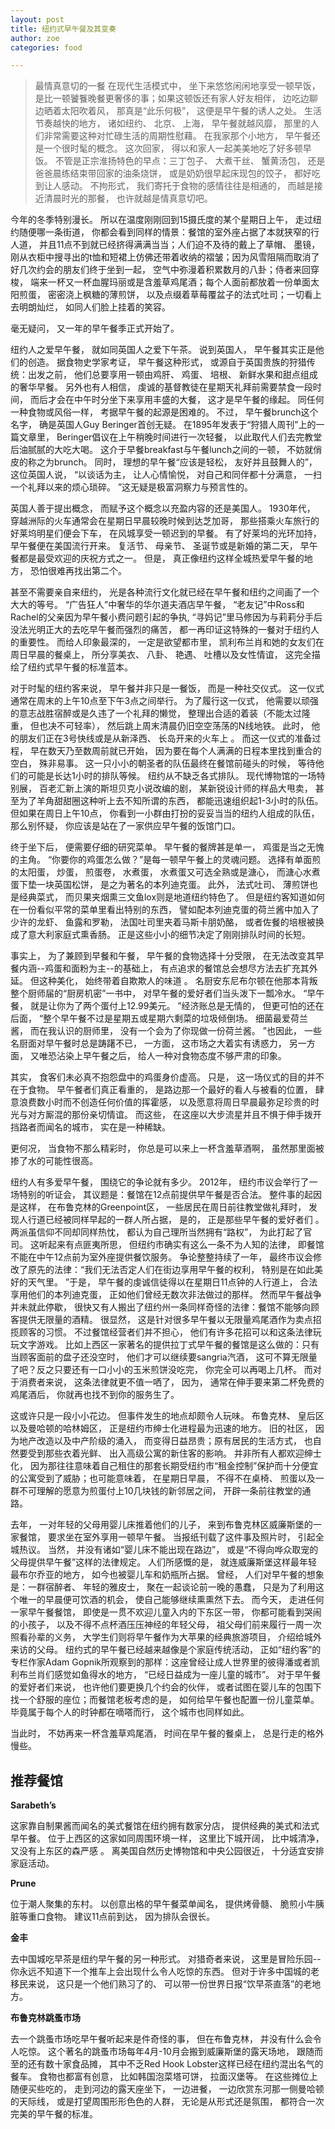 ```yaml
---
layout: post
title: 纽约式早午餐及其变奏
author: zoe
categories: food

---
```


> 最情真意切的一餐 在现代生活模式中， 坐下来悠悠闲闲地享受一顿早饭， 是比一顿饕餮晚餐更奢侈的事；如果这顿饭还有家人好友相伴， 边吃边聊边晒着太阳吹着风， 那真是“此乐何极”， 这便是早午餐的诱人之处。 生活节奏越快的地方， 诸如纽约、 北京、 上海， 早午餐就越风靡， 那里的人们非常需要这种对忙碌生活的周期性慰藉。 在我家那个小地方， 早午餐还是一个很时髦的概念。 这次回家， 得以和家人一起美美地吃了好多顿早饭。  不管是正宗淮扬特色的早点：三丁包子、 大煮干丝、 蟹黄汤包， 还是爸爸晨练结束带回家的油条烧饼， 或是奶奶很早起床现包的饺子， 都好吃到让人感动。 不拘形式， 我们寄托于食物的感情往往是相通的， 而越是接近清晨时光的那餐， 也许就越是情真意切吧。 

今年的冬季特别漫长。 所以在温度刚刚回到15摄氏度的某个星期日上午， 走过纽约随便哪一条街道， 你都会看到同样的情景：餐馆的室外座占据了本就狭窄的行人道， 并且11点不到就已经挤得满满当当；人们迫不及待的戴上了草帽、 墨镜， 刚从衣柜中搜寻出的t恤和短裙上仿佛还带着收纳的褶皱；因为风雪阻隔而取消了好几次约会的朋友们终于坐到一起， 空气中弥漫着积累数月的八卦；侍者来回穿梭， 端来一杯又一杯血腥玛丽或是含羞草鸡尾酒；每个人面前都放着一份单面太阳煎蛋， 密密浇上枫糖的薄煎饼， 以及点缀着草莓覆盆子的法式吐司；一切看上去明朗灿烂， 如同人们脸上挂着的笑容。 

毫无疑问， 又一年的早午餐季正式开始了。 

纽约人之爱早午餐， 就如同英国人之爱下午茶。 说到英国人， 早午餐其实正是他们的创造。 据食物史学家考证， 早午餐这种形式， 或源自于英国贵族的狩猎传统：出发之前， 他们总要享用一顿由鸡肝、 鸡蛋、 培根、 新鲜水果和甜点组成的奢华早餐。 另外也有人相信， 虔诚的基督教徒在星期天礼拜前需要禁食一段时间， 而后才会在中午时分坐下来享用丰盛的大餐， 这才是早午餐的缘起。 同任何一种食物或风俗一样， 考据早午餐的起源是困难的。 不过， 早午餐brunch这个名字， 确是英国人Guy Beringer首创无疑。 在1895年发表于“狩猎人周刊”上的一篇文章里， Beringer倡议在上午稍晚时间进行一次轻餐， 以此取代人们去完教堂后油腻腻的大吃大喝。 这介于早餐breakfast与午餐lunch之间的一顿， 不妨就俏皮的称之为brunch。 同时， 理想的早午餐“应该是轻松， 友好并且鼓舞人的”， 这位英国人说， “以谈话为主， 让人心情愉悦， 对自己和同伴都十分满意， 一扫一个礼拜以来的烦心琐碎。 ”这无疑是极富洞察力与预言性的。 

英国人善于提出概念， 而赋予这个概念以充盈内容的还是美国人。 1930年代， 穿越洲际的火车通常会在星期日早晨较晚时候到达芝加哥， 那些搭乘火车旅行的好莱坞明星们便会下车， 在风城享受一顿迟到的早餐。 有了好莱坞的光环加持， 早午餐便在美国流行开来。 复活节、 母亲节、 圣诞节或是新婚的第二天， 早午餐都是最受欢迎的庆祝方式之一。 但是， 真正像纽约这样全城热爱早午餐的地方， 恐怕很难再找出第二个。 

甚至不需要亲自来纽约， 光是各种流行文化就已经在早午餐和纽约之间画了一个大大的等号。 “广告狂人”中奢华的华尔道夫酒店早午餐， “老友记”中Ross和Rachel的父亲因为早午餐小费问题引起的争执, “寻妈记”里马修因为与莉莉分手后没法光明正大的去吃早午餐而强烈的痛苦， 都一再印证这特殊的一餐对于纽约人的重要性。 而给人印象最深的， 一定是欲望都市里， 凯利布兰肖和她的女友们在周日早晨的餐桌上， 所分享美衣、 八卦、 艳遇、 吐槽以及女性情谊， 这完全描绘了纽约式早午餐的标准蓝本。 

对于时髦的纽约客来说， 早午餐并非只是一餐饭， 而是一种社交仪式。 这一仪式通常在周末的上午10点至下午3点之间举行。 为了履行这一仪式， 他需要以顽强的意志战胜宿醉或是久违了一个礼拜的懒觉， 整理出合适的着装（不能太过隆重， 但也决不可轻率）， 然后跳上周末清晨仍旧空空荡荡的N线地铁。 此时， 他的朋友们正在3号快线或是从新泽西、 长岛开来的火车上 。 而这一仪式的准备过程， 早在数天乃至数周前就已开始， 因为要在每个人满满的日程本里找到重合的空白， 殊非易事。 这一只小小的朝圣者的队伍最终在餐馆前碰头的时候， 等待他们的可能是长达1小时的排队等候。  纽约从不缺乏各式排队。 现代博物馆的一场特别展， 百老汇新上演的斯坦贝克小说改编的剧， 某新锐设计师的样品大甩卖， 甚至为了羊角甜甜圈这种听上去不知所谓的东西， 都能迅速组织起1-3小时的队伍。 但如果在周日上午10点， 你看到一小群由打扮的妥妥当当的纽约人组成的队伍， 那么别怀疑， 你应该是站在了一家供应早午餐的饭馆门口。 

终于坐下后， 便需要仔细的研究菜单。 早午餐的餐牌甚是单一， 鸡蛋是当之无愧的主角。 “你要你的鸡蛋怎么做？”是每一顿早午餐上的灵魂问题。 选择有单面煎的太阳蛋， 炒蛋， 煎蛋卷， 水煮蛋， 水煮蛋又可选全熟或是溏心， 而溏心水煮蛋下垫一块英国松饼， 是之为著名的本列迪克蛋。 此外， 法式吐司、 薄煎饼也是经典菜式， 而贝果夹烟熏三文鱼lox则是地道纽约特色了。 但是纽约客知道如何在一份看似平常的菜单里看出特别的东西， 譬如配本列迪克蛋的荷兰酱中加入了少许的龙虾、 鱼露和罗勒， 法国吐司里夹着马斯卡朋奶酪， 或者佐餐的培根被换成了意大利家庭式熏香肠。 正是这些小小的细节决定了刚刚排队时间的长短。 

事实上， 为了兼顾到早餐和午餐， 早午餐的食物选择十分受限， 在无法改变其早餐内涵--鸡蛋和面粉为主--的基础上， 有点追求的餐馆总会想尽方法去扩充其外延。 但这种美化， 始终带着自欺欺人的味道 。 名厨安东尼布尔顿在他那本背叛整个厨师届的“厨房机密”一书中， 对早午餐的爱好者们当头泼下一瓢冷水。 “早午餐， 就是让你为了两个蛋付上12.99美元。 ”经济账总是无情的， 但更可怕的还在后面， “整个早午餐不过是星期五或星期六剩菜的垃圾倾倒场。 细菌最爱荷兰酱， 而在我认识的厨师里， 没有一个会为了你现做一份荷兰酱。 ”也因此， 一些名厨面对早午餐时总是踌躇不已， 一方面， 这市场之大着实有诱惑力， 另一方面， 又唯恐沾染上早午餐之后， 给人一种对食物态度不够严肃的印象。  

其实， 食客们未必真不抱怨盘中的鸡蛋身价虚高。 只是， 这一场仪式的目的并不在于食物。 早午餐者们真正看重的， 是路边那一个最好的看人与被看的位置， 肆意浪费数小时而不创造任何价值的挥霍感， 以及愿意将周日早晨最弥足珍贵的时光与对方厮混的那份亲切情谊。 而这些， 在这座以大步流星并且不惧于伸手拨开挡路者而闻名的城市， 实在是一种稀缺。 

更何况， 当食物不那么精彩时， 你总是可以来上一杯含羞草酒啊， 虽然那里面被掺了水的可能性很高。 

纽约人有多爱早午餐， 围绕它的争论就有多少。 2012年， 纽约市议会举行了一场特别的听证会， 其议题是：餐馆在12点前提供早午餐是否合法。 整件事的起因是这样，  在布鲁克林的Greenpoint区， 一些居民在周日前往教堂做礼拜时， 发现人行道已经被同样早起的一群人所占据， 是的， 正是那些早午餐的爱好者们 。 两派虽信仰不同却同样热忱， 都认为自己理所当然拥有“路权”， 为此打起了官司。 这听起来有点匪夷所思， 但纽约市确实有这么一条不为人知的法律， 即餐馆不能在中午12点前为室外座提供餐饮服务。 争论整整持续了一年， 最终市议会修改了原先的法律：“我们无法否定人们在街边享用早午餐的权利， 特别是在如此美好的天气里。 ”于是， 早午餐的虔诚信徒得以在星期日11点钟的人行道上， 合法享用他们的本列迪克蛋， 正如他们曾经无数次非法做过的那样。 然而早午餐战争并未就此停歇， 很快又有人搬出了纽约州一条同样奇怪的法律：餐馆不能够向顾客提供无限量的酒精。 很显然， 这是针对很多早午餐以无限量鸡尾酒作为卖点招揽顾客的习惯。 不过餐馆经营者们并不担心， 他们有许多花招可以和这条法律玩玩文字游戏。 比如上西区一家著名的提供拉丁式早午餐的餐馆是这么做的：只有当顾客面前的盘子还没空时， 他们才可以继续要sangria汽酒， 这可不算无限量了吧？反之只要还有一口小小的玉米煎饼没吃完， 你完全可以再喝上几杯。 而对于消费者来说， 这条法律就更不值一哂了， 因为， 通常在伸手要来第二杯免费的鸡尾酒后， 你就再也找不到你的服务生了。 

这或许只是一段小小花边。 但事件发生的地点却颇令人玩味。 布鲁克林、 皇后区以及曼哈顿的哈林姆区， 正是纽约市绅士化进程最为迅速的地方。 旧的社区， 因为地产改造以及中产阶级的涌入， 而变得日益昂贵；原有居民的生活方式， 也自然要受到那些衣着光鲜、 出入高级公寓的新住客的影响。 并非所有人都欢迎绅士化， 因为那往往意味着自己租住的那套长期受纽约市“租金控制”保护而十分便宜的公寓受到了威胁；也可能意味着， 在星期日早晨， 不得不在桌椅、 煎蛋以及一群不可理解的愿意为煎蛋付上10几块钱的新邻居之间， 开辟一条前往教堂的通路。 

去年， 一对年轻的父母用婴儿床推着他们的儿子， 来到布鲁克林区威廉斯堡的一家餐馆， 要求坐在室外享用一顿早午餐。 当报纸刊载了这件事及照片时， 引起全城热议。 当然， 并没有诸如“婴儿床不能出现在路边”， 或是“不得向哗众取宠的父母提供早午餐”这样的法律规定。 人们所感慨的是， 就连威廉斯堡这样最年轻最布尔乔亚的地方， 如今也被婴儿车和奶瓶所占据。 曾经， 人们对早午餐的想象是：一群宿醉者、 年轻的雅皮士，  聚在一起谈论前一晚的愚蠢， 只是为了利用这个唯一的早晨便可饮酒的机会， 使自己能够继续熏熏然下去。 而今天， 走进任何一家早午餐餐馆， 即使是一贯不欢迎儿童入内的下东区一带， 你都可能看到哭闹的小孩子， 以及不得不点杯酒压压神经的年轻父母， 祖父母们前来履行一周一次照看孙辈的义务， 大学生们则将早午餐作为大苹果的经典旅游项目， 介绍给城外来访的父母。 纽约式的早午餐已经越来越像是个家庭传统活动， 正如“纽约客”的专栏作家Adam Gopnik所观察到的那样：这座曾经让成人世界里的彼得潘或者凯利布兰肖们感觉如鱼得水的地方， “已经日益成为一座儿童的城市”。  对于早午餐的爱好者们来说， 也许他们要更换几个约会的伙伴， 或者试图在婴儿车的包围下找一个舒服的座位；而餐馆老板考虑的是， 如何给早午餐也配置一份儿童菜单。 毕竟属于每个人的时钟都在嘀嗒而行， 这个城市也同样如此。 

当此时， 不妨再来一杯含羞草鸡尾酒， 时间在早午餐的餐桌上， 总是行走的格外慢些。  

## 推荐餐馆

__Sarabeth’s__

这家靠自制果酱而闻名的美式餐馆在纽约拥有数家分店， 提供经典的美式和法式早午餐。 位于上西区的这家如同周围环境一样， 这里比下城开阔， 比中城清净， 又没有上东区的森严感 。 离美国自然历史博物馆和中央公园很近， 十分适宜安排家庭活动。 

__Prune__   

位于潮人聚集的东村。 以创意出格的早午餐菜单闻名， 提供烤骨髓、 脆煎小牛胰脏等重口食物。 建议11点前到达， 因为排队会很长。 

__金丰__

去中国城吃早茶是纽约早午餐的另一种形式。 对猎奇者来说， 这里是冒险乐园--你永远不知道下一个推车上会出现什么令人吃惊的东西。 但对于许多中国城的老移民来说， 这只是一个他们熟习了的、 可以带一份世界日报“饮早茶直落”的老地方。 

__布鲁克林跳蚤市场__

去一个跳蚤市场吃早午餐听起来是件奇怪的事， 但在布鲁克林， 并没有什么会令人吃惊。 这个著名的跳蚤市场每年4月-10月会搬到威廉斯堡的露天场地， 跟随而至的还有数十家食品摊， 其中不乏Red Hook Lobster这样已经在纽约混出名气的餐车。 食物也都富有创意， 比如韩国泡菜塔可饼， 拉面汉堡等。 在这些摊位上随便买些吃的， 走到河边的露天座坐下， 一边进餐， 一边欣赏东河那一侧曼哈顿的天际线， 或是打望周围形形色色的人群， 无论是从形式还是氛围， 都符合一次完美的早午餐的标准。 

